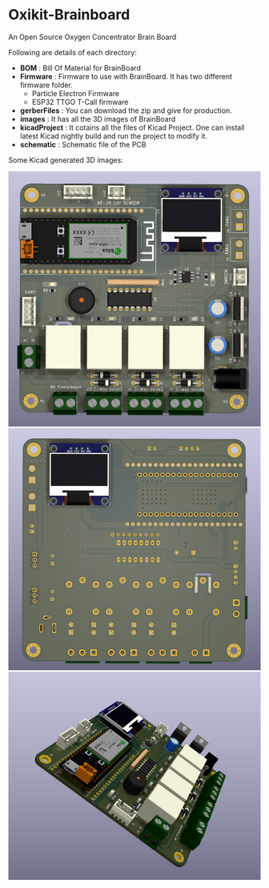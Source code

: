 # Oxikit-Brainboard

An Open Source Oxygen Concentrator Brain Board

Following are details of each directory:

- **BOM** : Bill Of Material for BrainBoard
- **Firmware** : Firmware to use with BrainBoard. It has two different firmware folder. 
  - Particle Electron Firmware
  - ESP32 TTGO T-Call firmware
- **gerberFiles** : You can download the zip and give for production.
- **images** : It has all the 3D images of BrainBoard
- **kicadProject** : It cotains all the files of Kicad Project. One can install latest Kicad nightly build and run the project to modify it. 
- **schematic** : Schematic file of the PCB

Some Kicad generated 3D images:

![Front Side](https://github.com/shridattdudhat/Oxikit-Brainboard/blob/main/images/front.png?raw=true)
![Back Side](https://github.com/shridattdudhat/Oxikit-Brainboard/blob/main/images/back.png?raw=true)
![Side View](https://github.com/shridattdudhat/Oxikit-Brainboard/blob/main/images/sideView.png?raw=true)
